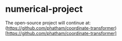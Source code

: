 # numerical-project
The open-source project will continue at:
(https://github.com/phatham/coordinate-transformer)[https://github.com/phatham/coordinate-transformer]
